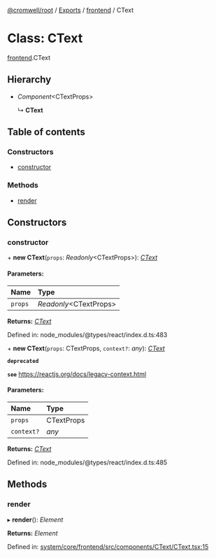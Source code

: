 [@cromwell/root](../README.md) / [Exports](../modules.md) / [frontend](../modules/frontend.md) / CText

# Class: CText

[frontend](../modules/frontend.md).CText

## Hierarchy

* *Component*<CTextProps\>

  ↳ **CText**

## Table of contents

### Constructors

- [constructor](frontend.ctext.md#constructor)

### Methods

- [render](frontend.ctext.md#render)

## Constructors

### constructor

\+ **new CText**(`props`: *Readonly*<CTextProps\>): [*CText*](frontend.ctext.md)

#### Parameters:

Name | Type |
:------ | :------ |
`props` | *Readonly*<CTextProps\> |

**Returns:** [*CText*](frontend.ctext.md)

Defined in: node_modules/@types/react/index.d.ts:483

\+ **new CText**(`props`: CTextProps, `context?`: *any*): [*CText*](frontend.ctext.md)

**`deprecated`** 

**`see`** https://reactjs.org/docs/legacy-context.html

#### Parameters:

Name | Type |
:------ | :------ |
`props` | CTextProps |
`context?` | *any* |

**Returns:** [*CText*](frontend.ctext.md)

Defined in: node_modules/@types/react/index.d.ts:485

## Methods

### render

▸ **render**(): *Element*

**Returns:** *Element*

Defined in: [system/core/frontend/src/components/CText/CText.tsx:15](https://github.com/CromwellCMS/Cromwell/blob/4b5f538/system/core/frontend/src/components/CText/CText.tsx#L15)
